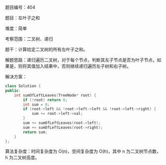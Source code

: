 题目编号：404

题目：左叶子之和

难度：简单

考察范围：二叉树、递归

题干：计算给定二叉树的所有左叶子之和。

解题思路：递归遍历二叉树，对于每个节点，判断其左子节点是否为叶子节点，如果是，则将其值加入结果中，否则继续递归遍历左子树和右子树。

解决方案：

```cpp
class Solution {
public:
    int sumOfLeftLeaves(TreeNode* root) {
        if (!root) return 0;
        int sum = 0;
        if (root->left && !root->left->left && !root->left->right) {
            sum += root->left->val;
        }
        sum += sumOfLeftLeaves(root->left);
        sum += sumOfLeftLeaves(root->right);
        return sum;
    }
};
```

算法复杂度：时间复杂度为 O(n)，空间复杂度为 O(h)，其中 n 为二叉树节点数，h 为二叉树高度。